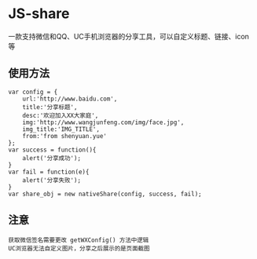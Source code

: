 # JS-share
一款支持微信和QQ、UC手机浏览器的分享工具，可以自定义标题、链接、icon等

## 使用方法
```
var config = {
    url:'http://www.baidu.com',
    title:'分享标题',
    desc:'欢迎加入XX大家庭',
    img:'http://www.wangjunfeng.com/img/face.jpg',
    img_title:'IMG_TITLE',
    from:'from shenyuan.yue'
};
var success = function(){
    alert('分享成功');
}
var fail = function(e){
    alert('分享失败');
}
var share_obj = new nativeShare(config, success, fail);
```


## 注意
    获取微信签名需要更改 getWXConfig() 方法中逻辑
    UC浏览器无法自定义图片，分享之后展示的是页面截图
